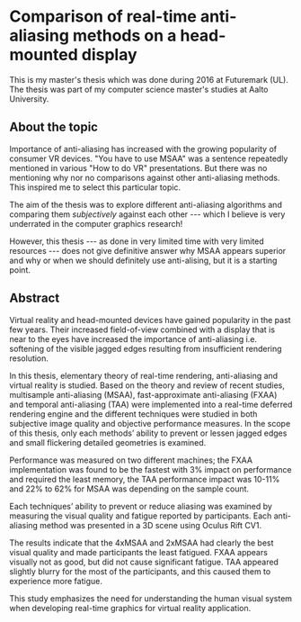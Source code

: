 Comparison of real-time anti-aliasing methods on a head-mounted display
=======================================================================

This is my master's thesis which was done during 2016 at Futuremark (UL). The thesis was part
of my computer science master's studies at Aalto University.

About the topic
---------------
Importance of anti-aliasing has increased with the growing popularity of consumer VR devices.
"You have to use MSAA" was a sentence repeatedly mentioned in various "How to do VR" presentations.
But there was no mentioning why nor no comparisons against other anti-aliasing methods.
This inspired me to select this particular topic.

The aim of the thesis was to explore different anti-aliasing algorithms and comparing them *subjectively*
against each other --- which I believe is very underrated in the computer graphics research!

However, this thesis --- as done in very limited time with very limited resources --- does
not give definitive answer why MSAA appears superior and why or when we should definitely use anti-alising,
but it is a starting point.

Abstract
--------
Virtual reality and head-mounted devices have gained popularity in the past few years.
Their increased field-of-view combined with a display that is near to the eyes have increased
the importance of anti-aliasing i.e. softening of the visible jagged edges resulting from insufficient
rendering resolution.

In this thesis, elementary theory of real-time rendering, anti-aliasing and virtual reality is studied.
Based on the theory and review of recent studies, multisample anti-aliasing (MSAA),
fast-approximate anti-aliasing (FXAA) and temporal anti-aliasing (TAA) were implemented into
a real-time deferred rendering engine and the different techniques were studied in both subjective
image quality and objective performance measures. In the scope of this thesis, only each methods’
ability to prevent or lessen jagged edges and small flickering detailed geometries is examined.

Performance was measured on two different machines; the FXAA implementation was found to be the fastest
with 3% impact on performance and required the least memory, the TAA performance impact was 10-11% and
 22% to 62% for MSAA was depending on the sample count.

Each techniques’ ability to prevent or reduce aliasing was examined by measuring the visual quality and
fatigue reported by participants. Each anti-aliasing method was presented in a 3D scene using Oculus
Rift CV1.

The results indicate that the 4xMSAA and 2xMSAA had clearly the best visual quality and made
participants the least fatigued. FXAA appears visually not as good, but did not cause significant
fatigue. TAA appeared slightly blurry for the most of the participants, and this caused them to
experience more fatigue.

This study emphasizes the need for understanding the human visual system when developing
real-time graphics for virtual reality application.
